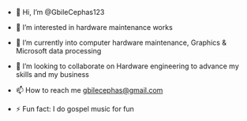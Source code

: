 - 👋 Hi, I’m @GbileCephas123
- 👀 I’m interested in hardware maintenance works
- 🌱 I’m currently into computer hardware maintenance, Graphics & Microsoft data processing 
- 💞️ I’m looking to collaborate on Hardware engineering to advance my skills and my business 
- 📫 How to reach me gbilecephas@gmail.com
  
- ⚡ Fun fact: I do gospel music for fun

<!---
GbileCephas123/GbileCephas123 is a ✨ special ✨ repository because its `README.md` (this file) appears on your GitHub profile.
You can click the Preview link to take a look at your changes.
--->

